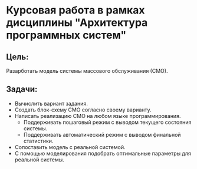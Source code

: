 # Курсовая работа в рамках дисциплины "Архитектура программных систем"
## Цель:
 Разарботать модель системы массового обслуживания (СМО).

## Задачи:
- Вычислить вариант задания.
- Создать блок-схему СМО согласно своему варианту.
- Написать реализацию СМО на любом языке программирования.
	- Поддерживать пошаговый режим с выводом текущего состояния системы.
	- Поддерживать автоматический режим с выводом финальной статистики.
- Сопоставить модель с реальной системой.
- С помощью моделирования подобрать оптимальные параметры для реальной системы.

